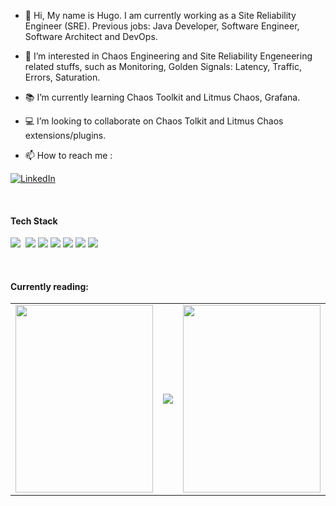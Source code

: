 - 👋 Hi, My name is Hugo. I am currently working as a Site Reliability Engineer (SRE). Previous jobs: Java Developer, Software Engineer, Software Architect and DevOps.

- 👀 I’m interested in Chaos Engineering and Site Reliability Engeneering related stuffs, such as Monitoring, Golden Signals: Latency, Traffic, Errors, Saturation.

- 📚 I’m currently learning Chaos Toolkit and Litmus Chaos, Grafana.

- 💻 I’m looking to collaborate on Chaos Tolkit and Litmus Chaos extensions/plugins.

- 📫 How to reach me :

[![LinkedIn](https://img.shields.io/badge/-LINKEDIN-0077B5?style=for-the-badge&logo=linkedin&logoColor=white)](https://www.linkedin.com/in/hugovarela/)

 
<br />


#### Tech Stack
<img src="https://img.shields.io/badge/kubernetes%20-%23326ce5.svg?&style=for-the-badge&logo=kubernetes&logoColor=white"/>&nbsp;
<img src="https://img.shields.io/badge/docker%20-%230db7ed.svg?&style=for-the-badge&logo=docker&logoColor=white"/>
<img src="https://img.shields.io/badge/azure%20-%230072C6.svg?&style=for-the-badge&logo=azure-devops&logoColor=white"/>
<img src="https://img.shields.io/badge/python%20-%2314354C.svg?&style=for-the-badge&logo=python&logoColor=green"/>
<img src="https://img.shields.io/badge/Linux%20-%2314354C.svg?&style=for-the-badge&logo=Linux&logoColor=yellow"/>
<img src="https://img.shields.io/badge/Grafana%20-%2314354C.svg?&style=for-the-badge&logo=Grafana&logoColor=red"/>
<img src="https://img.shields.io/badge/Java%20-%2314354C.svg?&style=for-the-badge&logo=Java&logoColor=white"/>


<br />


#### Currently reading:


<table style="border-collapse: collapse; width: 100%;" border="0">
<tbody>
<tr>
<td style="width: 302.5px;">
  <a href="https://www.amazon.com/Learning-Chaos-Engineering-Discovering-Experimentation/dp/1492051004/ref=sr_1_2?crid=1J401903WAESN&dchild=1&keywords=chaos+engineering&qid=1616421775&sprefix=chaos+engi%2Caps%2C349&sr=8-2">
<img src="https://images-na.ssl-images-amazon.com/images/I/51WY3M2Xn-L._SX379_BO1,204,203,200_.jpg" width="220" height="300"/>
</a> 
</td>
 
<td style="width: 302.5px;">
<a href="https://www.amazon.com/Site-Reliability-Workbook-Practical-Implement/dp/1492029505/ref=sr_1_2?crid=10XS4KXNRQCP7&dchild=1&keywords=site+reliability+engineering&qid=1616422177&sprefix=site+reli%2Caps%2C302&sr=8-2">
<img src="https://user-images.githubusercontent.com/11853819/112002909-25c6a100-8aff-11eb-96ff-48409b63d4f1.png"/>
</a>   
</td>
 
<td style="width: 302.5px;">
<a href="https://www.amazon.com/Implementing-Service-Level-Objectives-Practical/dp/1492076813/ref=sr_1_1?crid=3C0MOM3VKY8FK&dchild=1&keywords=implementing+service+level+objectives&qid=1616423290&sprefix=implementing+service+le%2Caps%2C284&sr=8-1">
<img src="https://images-na.ssl-images-amazon.com/images/I/512gGMPavrL._SX379_BO1,204,203,200_.jpg" width="220" height="300"/>
</a>   
</td> 
 
</tr>
</tbody>
</table>
